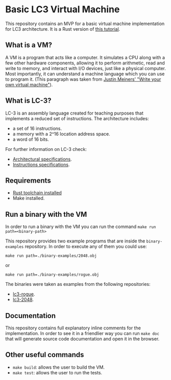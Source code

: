 # Basic LC3 Virtual Machine
This repository contains an MVP for a basic virtual machine implementation for LC3 architecture. It is a Rust version of [this tutorial](https://www.jmeiners.com/lc3-vm/#:lc3.c_2).

## What is a VM?
A VM is a program that acts like a computer. It simulates a CPU along with a few other hardware components, allowing it to perform arithmetic, read and write to memory, and interact with I/O devices, just like a physical computer. Most importantly, it can understand a machine language which you can use to program it.
(This paragraph was taken from [Justin Meiners' "Write your own virtual machine"](https://www.jmeiners.com/lc3-vm/#what-is-a-virtual-machine-)).

## What is LC-3?
LC-3 is an assembly language created for teaching purposes that implements a reduced set of instructions. The architecture includes:
- a set of 16 instructions.
- a memory with a 2^16 location address space.
- a word of 16 bits.

For further information on LC-3 check:
- [Architectural specifications](https://en.wikipedia.org/wiki/Little_Computer_3#Architectural_specification).
- [Instructions specifications](https://www.jmeiners.com/lc3-vm/supplies/lc3-isa.pdf).

## Requirements
- [Rust toolchain installed](https://doc.rust-lang.org/book/ch01-01-installation.html)
- Make installed.

## Run a binary with the VM
In order to run a binary with the VM you can run the command
```make run path=<binary-path>```

This repository provides two example programs that are inside the `binary-examples` repository. In order to execute any of them you could use:

`make run path=./binary-examples/2048.obj`

or

`make run path=./binary-examples/rogue.obj`

The binaries were taken as examples from the following repositories:
- [lc3-rogue](https://github.com/justinmeiners/lc3-rogue).
- [lc3-2048](https://github.com/rpendleton/lc3-2048).

## Documentation
This repository contains full explanatory inline comments for the implementation. In order to see it in a friendlier way you can run
```make doc```
that will generate source code documentation and open it in the browser.

## Other useful commands
- `make build`: allows the user to build the VM.
- `make test`: allows the user to run the tests.
